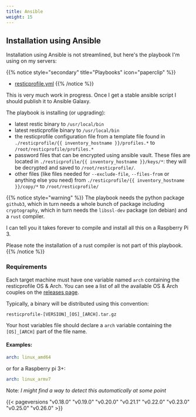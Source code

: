 ```yaml
---
title: Ansible
weight: 15
---
```


## Installation using Ansible

Installation using Ansible is not streamlined, but here's the playbook I'm using on my servers:

<!-- {{%resources title="Playbooks" color="green" pattern=".*"/%}} -->

{{% notice style="secondary" title="Playbooks" icon="paperclip" %}}
* [resticprofile.yml](files/resticprofile.yml)
{{% /notice %}}


This is very much work in progress. Once I get a stable ansible script I should publish it to Ansible Galaxy.

The playbook is installing (or upgrading):

* latest restic binary to `/usr/local/bin`
* latest resticprofile binary to `/usr/local/bin`
* the resticprofile configuration file from a template file found in `./resticprofile/{{ inventory_hostname }}/profiles.*` to `/root/resticprofile/profiles.*`
* password files that can be encrypted using ansible vault. These files are located in `./resticprofile/{{ inventory_hostname }}/keys/*`: they will be decrypted and saved to `/root/resticprofile/`.
* other files (like files needed for `--exclude-file`, `--files-from` or anything else you need) from `./resticprofile/{{ inventory_hostname }}/copy/*` to `/root/resticprofile/`

{{% notice style="warning" %}}
The playbook needs the python package `github3`, which in turn needs a whole bunch of package including `cryptography`, which in turn needs the `libssl-dev` package (on debian) and a `rust` compiler.

I can tell you it takes forever to compile and install all this on a Raspberry Pi 3.

Please note the installation of a rust compiler is not part of this playbook.
{{% /notice %}}

### Requirements

Each target machine must have one variable named `arch` containing the resticprofile OS & Arch. You can see a list of all the available OS & Arch couples on the [releases page](https://github.com/creativeprojects/resticprofile/releases).

Typically, a binary will be distributed using this convention:

`resticprofile-[VERSION]_[OS]_[ARCH].tar.gz`

Your host variables file should declare a `arch` variable containing the `[OS]_[ARCH]` part of the file name.

#### Examples:

<!-- checkdoc-ignore -->
```yaml
arch: linux_amd64
```

or for a Raspberry pi 3+:

<!-- checkdoc-ignore -->
```yaml
arch: linux_armv7
```

Note: _I might find a way to detect this automatically at some point_

{{< pageversions "v0.18.0" "v0.19.0" "v0.20.0" "v0.21.1" "v0.22.0" "v0.23.0" "v0.25.0" "v0.26.0" >}}
